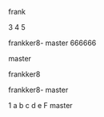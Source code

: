 frank

3
4
5

frankker8- master
666666

master

frankker8

frankker8- master

1
a
b
c
d
e
F master

